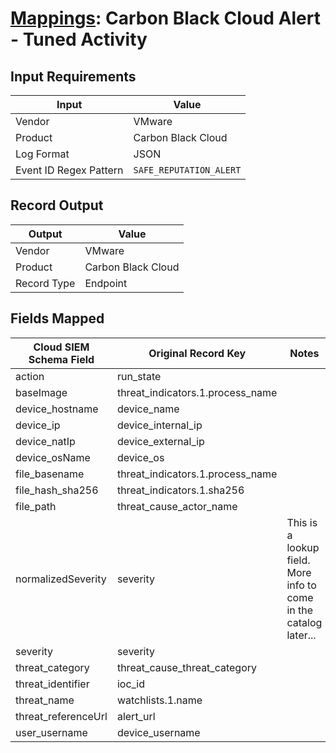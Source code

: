 # [Mappings](README.md): Carbon Black Cloud Alert - Tuned Activity

## Input Requirements

|Input|Value|
|-----|-----|
|Vendor|VMware|
|Product|Carbon Black Cloud|
|Log Format|JSON|
|Event ID Regex Pattern|`SAFE_REPUTATION_ALERT`|

## Record Output

|Output|Value|
|------|-----|
|Vendor|VMware|
|Product|Carbon Black Cloud|
|Record Type|Endpoint|

## Fields Mapped

|Cloud SIEM Schema Field|Original Record Key|Notes|
|-----------------------|-------------------|-----|
|action|run_state||
|baseImage|threat_indicators.1.process_name||
|device_hostname|device_name||
|device_ip|device_internal_ip||
|device_natIp|device_external_ip||
|device_osName|device_os||
|file_basename|threat_indicators.1.process_name||
|file_hash_sha256|threat_indicators.1.sha256||
|file_path|threat_cause_actor_name||
|normalizedSeverity|severity|This is a lookup field. More info to come in the catalog later...|
|severity|severity||
|threat_category|threat_cause_threat_category||
|threat_identifier|ioc_id||
|threat_name|watchlists.1.name||
|threat_referenceUrl|alert_url||
|user_username|device_username||

